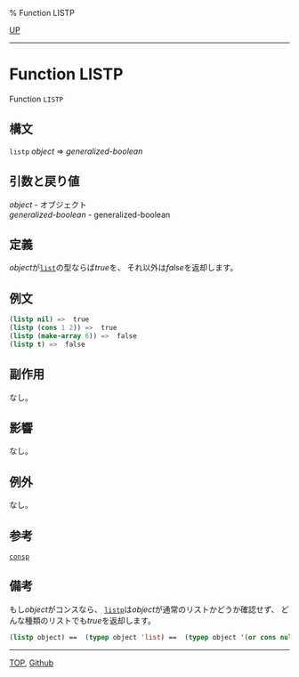 % Function LISTP

[UP](14.2.html)  

---

# Function LISTP


Function `LISTP`


## 構文

`listp` *object* => *generalized-boolean*


## 引数と戻り値

*object* - オブジェクト  
*generalized-boolean* - generalized-boolean


## 定義

*object*が[`list`](14.2.list-system-class.html)の型ならば*true*を、
それ以外は*false*を返却します。


## 例文

```lisp
(listp nil) =>  true
(listp (cons 1 2)) =>  true
(listp (make-array 6)) =>  false
(listp t) =>  false
```

## 副作用

なし。


## 影響

なし。


## 例外

なし。


## 参考

[`consp`](14.2.consp.html)


## 備考

もし*object*がコンスなら、
[`listp`](14.2.listp.html)は*object*が通常のリストかどうか確認せず、
どんな種類のリストでも*true*を返却します。

```lisp
(listp object) ==  (typep object 'list) ==  (typep object '(or cons null))
```


---
[TOP](index.html),  [Github](https://github.com/nptcl/npt-japanese)

